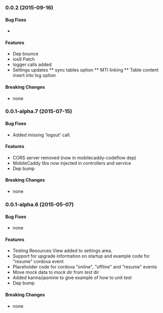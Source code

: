 ### 0.0.2 (2015-09-16)


#### Bug Fixes

*

#### Features

* Dep bounce
* ios9 Patch
* logger calls added
* Settings updates
** sync tables option
** MTI linking
** Table content insert into log option

#### Breaking Changes

* none


### 0.0.1-alpha.7 (2015-07-15)


#### Bug Fixes

* Added missing 'logout' call.

#### Features

* CORS server removed (now in mobilecaddy-codeflow dep)
* MobileCaddy libs now injected in controllers and service
* Dep bump

#### Breaking Changes

* none


### 0.0.1-alpha.6 (2015-05-07)


#### Bug Fixes

* none

#### Features

* Testing Resources View added to settings area.
* Support for upgrade information on startup and example code for "resume" cordova event
* Placeholder code for cordova "online", "offline" and "resume" events
* Move mock data to _mock_ dir from _test_ dir
* Added karma/jasmine to give example of how to unit test
* Dep bump

#### Breaking Changes

* none

